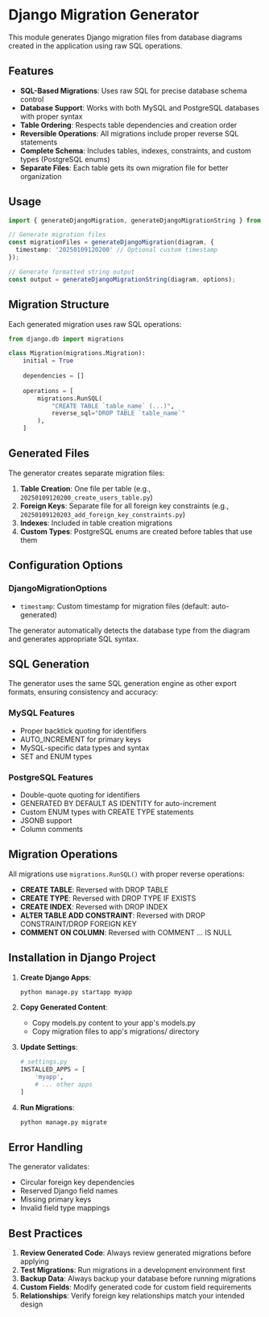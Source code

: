 # Django Migration Generator

This module generates Django migration files from database diagrams created in the application using raw SQL operations.

## Features

- **SQL-Based Migrations**: Uses raw SQL for precise database schema control
- **Database Support**: Works with both MySQL and PostgreSQL databases with proper syntax
- **Table Ordering**: Respects table dependencies and creation order
- **Reversible Operations**: All migrations include proper reverse SQL statements
- **Complete Schema**: Includes tables, indexes, constraints, and custom types (PostgreSQL enums)
- **Separate Files**: Each table gets its own migration file for better organization

## Usage

```typescript
import { generateDjangoMigration, generateDjangoMigrationString } from './migration-generator';

// Generate migration files
const migrationFiles = generateDjangoMigration(diagram, {
  timestamp: '20250109120200' // Optional custom timestamp
});

// Generate formatted string output
const output = generateDjangoMigrationString(diagram, options);
```

## Migration Structure

Each generated migration uses raw SQL operations:

```python
from django.db import migrations

class Migration(migrations.Migration):
    initial = True
    
    dependencies = []
    
    operations = [
        migrations.RunSQL(
            "CREATE TABLE `table_name` (...)",
            reverse_sql="DROP TABLE `table_name`"
        ),
    ]
```

## Generated Files

The generator creates separate migration files:

1. **Table Creation**: One file per table (e.g., `20250109120200_create_users_table.py`)
2. **Foreign Keys**: Separate file for all foreign key constraints (e.g., `20250109120203_add_foreign_key_constraints.py`)
3. **Indexes**: Included in table creation migrations
4. **Custom Types**: PostgreSQL enums are created before tables that use them

## Configuration Options

### DjangoMigrationOptions

- `timestamp`: Custom timestamp for migration files (default: auto-generated)

The generator automatically detects the database type from the diagram and generates appropriate SQL syntax.

## SQL Generation

The generator uses the same SQL generation engine as other export formats, ensuring consistency and accuracy:

### MySQL Features
- Proper backtick quoting for identifiers
- AUTO_INCREMENT for primary keys
- MySQL-specific data types and syntax
- SET and ENUM types

### PostgreSQL Features
- Double-quote quoting for identifiers
- GENERATED BY DEFAULT AS IDENTITY for auto-increment
- Custom ENUM types with CREATE TYPE statements
- JSONB support
- Column comments

## Migration Operations

All migrations use `migrations.RunSQL()` with proper reverse operations:

- **CREATE TABLE**: Reversed with DROP TABLE
- **CREATE TYPE**: Reversed with DROP TYPE IF EXISTS
- **CREATE INDEX**: Reversed with DROP INDEX
- **ALTER TABLE ADD CONSTRAINT**: Reversed with DROP CONSTRAINT/DROP FOREIGN KEY
- **COMMENT ON COLUMN**: Reversed with COMMENT ... IS NULL

## Installation in Django Project

1. **Create Django Apps**:
   ```bash
   python manage.py startapp myapp
   ```

2. **Copy Generated Content**:
   - Copy models.py content to your app's models.py
   - Copy migration files to app's migrations/ directory

3. **Update Settings**:
   ```python
   # settings.py
   INSTALLED_APPS = [
       'myapp',
       # ... other apps
   ]
   ```

4. **Run Migrations**:
   ```bash
   python manage.py migrate
   ```

## Error Handling

The generator validates:
- Circular foreign key dependencies
- Reserved Django field names
- Missing primary keys
- Invalid field type mappings

## Best Practices

1. **Review Generated Code**: Always review generated migrations before applying
2. **Test Migrations**: Run migrations in a development environment first
3. **Backup Data**: Always backup your database before running migrations
4. **Custom Fields**: Modify generated code for custom field requirements
5. **Relationships**: Verify foreign key relationships match your intended design